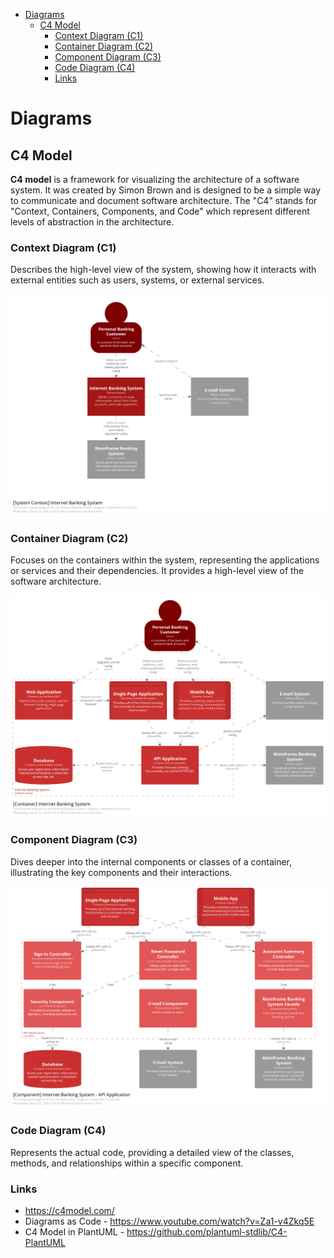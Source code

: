 * [Diagrams](#diagrams)
  * [C4 Model](#c4-model)
    * [Context Diagram (C1)](#context-diagram-c1)
    * [Container Diagram (C2)](#container-diagram-c2)
    * [Component Diagram (C3)](#component-diagram-c3)
    * [Code Diagram (C4)](#code-diagram-c4)
    * [Links](#links)

# Diagrams

## C4 Model

**C4 model** is a framework for visualizing the architecture of a software system. It was created by Simon Brown and is designed to be a simple way to communicate and document software architecture. The "C4" stands for "Context, Containers, Components, and Code" which represent different levels of abstraction in the architecture.

### Context Diagram (C1)

Describes the high-level view of the system, showing how it interacts with external entities such as users, systems, or external services.

![Context Diagram (C1)](_images/c1-context-diagram.png)

### Container Diagram (C2)

Focuses on the containers within the system, representing the applications or services and their dependencies. It provides a high-level view of the software architecture.

![Container Diagram (C2)](_images/c2-container-diagram.png)

### Component Diagram (C3)

Dives deeper into the internal components or classes of a container, illustrating the key components and their interactions.

![Component Diagram (C3)](_images/c3-component-diagram.png)

### Code Diagram (C4)

Represents the actual code, providing a detailed view of the classes, methods, and relationships within a specific component.

### Links

* https://c4model.com/
* Diagrams as Code - https://www.youtube.com/watch?v=Za1-v4Zkq5E
* C4 Model in PlantUML - https://github.com/plantuml-stdlib/C4-PlantUML
